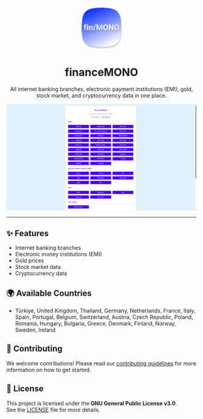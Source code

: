 <p align="center">
  <img src="https://github.com/berkaygediz/financeMONO/blob/main/images/icons/android/res/mipmap-xhdpi/financeMONO.png?raw=true" alt="financeMONO Icon" width="120" />
</p>

<h1 align="center">financeMONO</h1>

<p align="center">
  All internet banking branches, electronic payment institutions (EMI), gold, stock market, and cryptocurrency data in one place.
</p>

<p align="center">
  <img src="https://github.com/berkaygediz/financeMONO/blob/main/images/banner/banner_2.png?raw=true" alt="financeMONO Banner" />
</p>

---

## ✨ Features

- Internet banking branches  
- Electronic money institutions (EMI)  
- Gold prices  
- Stock market data  
- Cryptocurrency data  

## 🌍 Available Countries

- Türkiye, United Kingdom, Thailand, Germany, Netherlands, France, Italy, Spain, Portugal, Belgium, Switzerland, Austria, Czech Republic, Poland, Romania, Hungary, Bulgaria, Greece, Denmark, Finland, Norway, Sweden, Ireland

## 🤝 Contributing

We welcome contributions! Please read our [contributing guidelines](CONTRIBUTING.md) for more information on how to get started.

## 📄 License

This project is licensed under the **GNU General Public License v3.0**.  
See the [LICENSE](LICENSE) file for more details.
